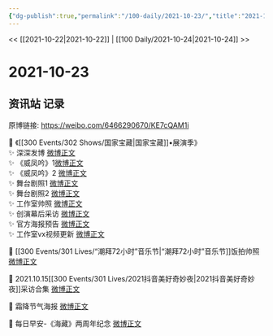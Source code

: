 ```yaml
---
{"dg-publish":true,"permalink":"/100-daily/2021-10-23/","title":"2021-10-23"}
---
```



<< [[2021-10-22\|2021-10-22]] | [[100 Daily/2021-10-24\|2021-10-24]] >>

# 2021-10-23

## 资讯站 记录

原博链接: https://weibo.com/6466290670/KE7cQAM1i

💫 《[[300 Events/302 Shows/国家宝藏\|国家宝藏]]•展演季》  
✨ 深深发博 [微博正文](https://m.weibo.cn/6466290670/4695578330268102)  
✨ 《威凤吟》1[微博正文](https://m.weibo.cn/6466290670/4695562044047562)  
✨ 《威凤吟》2 [微博正文](https://m.weibo.cn/6466290670/4695571740496089)  
✨ 舞台剧照1 [微博正文](https://m.weibo.cn/6466290670/4695474005348061)  
✨ 舞台剧照2 [微博正文](https://m.weibo.cn/6466290670/4695587997880516)  
✨ 工作室帅照 [微博正文](https://m.weibo.cn/6466290670/4695561707455003)  
✨ 创演幕后采访 [微博正文](https://m.weibo.cn/6466290670/4695574698001349)  
✨ 官方海报预告 [微博正文](https://m.weibo.cn/6466290670/4695460159947242)  
✨ 工作室vx视频更新 [微博正文](https://m.weibo.cn/6466290670/4695606801468048)

💫 [[300 Events/301 Lives/“潮拜72小时”音乐节\|“潮拜72小时”音乐节]]饭拍帅照 [微博正文](https://m.weibo.cn/6466290670/4695461153474878)

💫 2021.10.15[[300 Events/301 Lives/2021抖音美好奇妙夜\|2021抖音美好奇妙夜]]采访合集 [微博正文](https://m.weibo.cn/6466290670/4695396494606680)

💫 霜降节气海报 [微博正文](https://m.weibo.cn/6466290670/4695400957872170)

💫 每日早安-《海藏》两周年纪念 [微博正文](https://m.weibo.cn/6466290670/4695374327448138)
